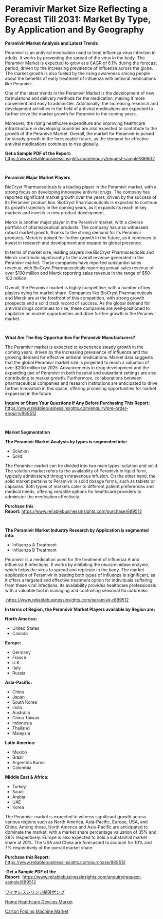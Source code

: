 <p><h1>Peramivir Market Size Reflecting a Forecast Till 2031: Market By Type, By Application and By Geography</h1></p><p><strong>Peramivir Market Analysis and Latest Trends</strong></p>
<p><p>Peramivir is an antiviral medication used to treat influenza virus infection in adults. It works by preventing the spread of the virus in the body. The Peramivir Market is expected to grow at a CAGR of 6.1% during the forecast period, driven by the increasing prevalence of influenza across the globe. The market growth is also fueled by the rising awareness among people about the benefits of early treatment of influenza with antiviral medications like Peramivir.</p><p>One of the latest trends in the Peramivir Market is the development of new formulations and delivery methods for the medication, making it more convenient and easy to administer. Additionally, the increasing research and development activities in the field of antiviral medications are expected to further drive the market growth for Peramivir in the coming years.</p><p>Moreover, the rising healthcare expenditure and improving healthcare infrastructure in developing countries are also expected to contribute to the growth of the Peramivir Market. Overall, the market for Peramivir is poised for steady growth in the foreseeable future, as the demand for effective antiviral medications continues to rise globally.</p></p>
<p><strong>Get a Sample PDF of the Report:&nbsp;</strong> <a href="https://www.reliablebusinessinsights.com/enquiry/request-sample/889512">https://www.reliablebusinessinsights.com/enquiry/request-sample/889512</a></p>
<p>&nbsp;</p>
<p><strong>Peramivir Major Market Players</strong></p>
<p><p>BioCryst Pharmaceuticals is a leading player in the Peramivir market, with a strong focus on developing innovative antiviral drugs. The company has reported significant market growth over the years, driven by the success of its Peramivir product line. BioCryst Pharmaceuticals is expected to continue its growth trajectory in the coming years, as it expands its reach in key markets and invests in new product development.</p><p>Merck is another major player in the Peramivir market, with a diverse portfolio of pharmaceutical products. The company has also witnessed robust market growth, thanks to the strong demand for its Peramivir products. Merck is poised for further growth in the future, as it continues to invest in research and development and expand its global presence.</p><p>In terms of market size, leading players like BioCryst Pharmaceuticals and Merck contribute significantly to the overall revenue generated in the Peramivir market. These companies have reported substantial sales revenue, with BioCryst Pharmaceuticals reporting annual sales revenue of over $100 million and Merck reporting sales revenue in the range of $50-100 million.</p><p>Overall, the Peramivir market is highly competitive, with a number of key players vying for market share. Companies like BioCryst Pharmaceuticals and Merck are at the forefront of this competition, with strong growth prospects and a solid track record of success. As the global demand for antiviral drugs continues to rise, these companies are well-positioned to capitalize on market opportunities and drive further growth in the Peramivir market.</p></p>
<p>&nbsp;</p>
<p><strong>What Are The Key Opportunities For Peramivir Manufacturers?</strong></p>
<p><p>The Peramivir market is expected to experience steady growth in the coming years, driven by the increasing prevalence of influenza and the growing demand for effective antiviral medications. Market data suggests that the global Peramivir market size is projected to reach a valuation of over $200 million by 2025. Advancements in drug development and the expanding use of Peramivir in both hospital and outpatient settings are also contributing to market growth. Furthermore, collaborations between pharmaceutical companies and research institutions are anticipated to drive further innovation in this space, offering promising opportunities for market expansion in the future.</p></p>
<p><strong>Inquire or Share Your Questions If Any Before Purchasing This Report:</strong> <a href="https://www.reliablebusinessinsights.com/enquiry/pre-order-enquiry/889512">https://www.reliablebusinessinsights.com/enquiry/pre-order-enquiry/889512</a></p>
<p>&nbsp;</p>
<p><strong>Market Segmentation</strong></p>
<p><strong>The Peramivir Market Analysis by types is segmented into:</strong></p>
<p><ul><li>Solution</li><li>Solid</li></ul></p>
<p><p>The Peramivir market can be divided into two main types: solution and solid. The solution market refers to the availability of Peramivir in liquid form, typically administered through intravenous infusion. On the other hand, the solid market pertains to Peramivir in solid dosage forms, such as tablets or capsules. Both types of markets cater to different patient preferences and medical needs, offering versatile options for healthcare providers to administer the medication effectively.</p></p>
<p><strong>Purchase this Report:&nbsp;</strong><a href="https://www.reliablebusinessinsights.com/purchase/889512">https://www.reliablebusinessinsights.com/purchase/889512</a></p>
<p>&nbsp;</p>
<p><strong>The Peramivir Market Industry Research by Application is segmented into:</strong></p>
<p><ul><li>Influenza A Treatment</li><li>Influenza B Treatment</li></ul></p>
<p><p>Peramivir is a medication used for the treatment of influenza A and influenza B infections. It works by inhibiting the neuraminidase enzyme, which helps the virus to spread and replicate in the body. The market application of Peramivir in treating both types of influenza is significant, as it offers a targeted and effective treatment option for individuals suffering from these viral infections. Its availability provides healthcare professionals with a valuable tool in managing and controlling seasonal flu outbreaks.</p></p>
<p><a href="https://www.reliablebusinessinsights.com/peramivir-r889512">&nbsp;https://www.reliablebusinessinsights.com/peramivir-r889512</a></p>
<p><strong>In terms of Region, the Peramivir Market Players available by Region are:</strong></p>
<p>
    <p> <strong> North America: </strong>
        <ul>
            <li>United States</li>
            <li>Canada</li>
        </ul>
        </p> 
    <p> <strong> Europe: </strong>
        <ul>
            <li>Germany</li>
            <li>France</li>
            <li>U.K.</li>
            <li>Italy</li>
            <li>Russia</li>
        </ul>
        </p> 
    <p> <strong> Asia-Pacific: </strong>
        <ul>
            <li>China</li>
            <li>Japan</li>
            <li>South Korea</li>
            <li>India</li>
            <li>Australia</li>
            <li>China Taiwan</li>
            <li>Indonesia</li>
            <li>Thailand</li>
            <li>Malaysia</li>
        </ul>
        </p> 
    <p> <strong> Latin America: </strong>
        <ul>
            <li>Mexico</li>
            <li>Brazil</li>
            <li>Argentina Korea</li>
            <li>Colombia</li>
        </ul>
        </p> 
    <p> <strong> Middle East & Africa: </strong>
        <ul>
            <li>Turkey</li>
            <li>Saudi</li>
            <li>Arabia</li>
            <li>UAE</li>
            <li>Korea</li>
        </ul>
    </p>
    </p>
<p><p>The Peramivir market is expected to witness significant growth across various regions such as North America, Asia-Pacific, Europe, USA, and China. Among these, North America and Asia-Pacific are anticipated to dominate the market, with a market share percentage valuation of 35% and 28% respectively. Europe is also expected to hold a substantial market share at 20%. The USA and China are forecasted to account for 10% and 7% respectively of the overall market share.</p></p>
<p><strong>Purchase this Report: </strong><a href="https://www.reliablebusinessinsights.com/purchase/889512">https://www.reliablebusinessinsights.com/purchase/889512</a></p>
<p>&nbsp;<strong>Get a Sample PDF of the Report:&nbsp;&nbsp;</strong><a href="https://www.reliablebusinessinsights.com/enquiry/request-sample/889512">https://www.reliablebusinessinsights.com/enquiry/request-sample/889512</a></p>
<p><strong></strong></p>
<p><p><a href="https://github.com/SantosDicki04/Market-Research-Report-List-2/blob/main/3982609178028.md">ワイヤレスシリンジ輸液ポンプ</a></p><p><a href="https://github.com/amapolalg/Market-Research-Report-List-1/blob/main/home-healthcare-devices-market.md">Home Healthcare Devices Market</a></p><p><a href="https://github.com/LibbySpencer2018/Market-Research-Report-List-1/blob/main/carton-folding-machine-market.md">Carton Folding Machine Market</a></p></p>